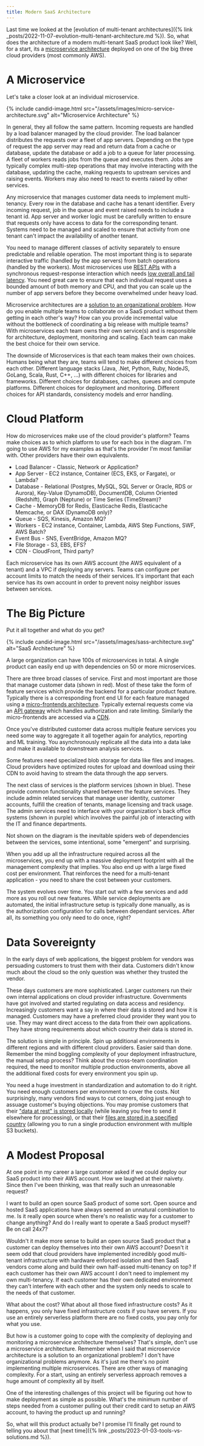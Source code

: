 ```yaml
---
title: Modern SaaS Architecture
---
```


Last time we looked at the [evolution of multi-tenant architectures]({% link _posts/2022-11-07-evolution-multi-tenant-architecture.md %}). So, what does the architecture of a modern multi-tenant SaaS product look like? Well, for a start, its a [microservice architecture](https://martinfowler.com/microservices/) deployed on one of the big three cloud providers (most commonly AWS).

# A Microservice

Let's take a closer look at an individual microservice.

{% include candid-image.html src="/assets/images/micro-service-architecture.svg" alt="Microservice Architecture" %}

In general, they all follow the same pattern. Incoming requests are handled by a load balancer managed by the cloud provider. The load balancer distributes the requests over a fleet of app servers. Depending on the type of request the app server may read and return data from a cache or database, update the database or add a job to a queue for later processing. A fleet of workers reads jobs from the queue and executes them. Jobs are typically complex multi-step operations that may involve interacting with the database, updating the cache, making requests to upstream services and raising events. Workers may also need to react to events raised by other services.

Any microservice that manages customer data needs to implement multi-tenancy. Every row in the database and cache has a tenant identifier. Every incoming request, job in the queue and event raised needs to include a tenant id. App server and worker logic must be carefully written to ensure that requests only have access to data for the corresponding tenant. Systems need to be managed and scaled to ensure that activity from one tenant can't impact the availability of another tenant. 

You need to manage different classes of activity separately to ensure predictable and reliable operation. The most important thing is to separate interactive traffic (handled by the app servers) from batch operations (handled by the workers). Most microservices use [REST APIs](https://aws.amazon.com/what-is/restful-api/) with a synchronous request-response interaction which needs [low overall and tail latency](https://brooker.co.za/blog/2021/04/19/latency.html). You need great care to ensure that each individual request uses a bounded amount of both memory and CPU, and that you can scale up the number of app servers before they become overwhelmed under heavy load.

Microservice architectures are a [solution to an organizational problem](https://martinfowler.com/bliki/MicroservicePremium.html). How do you enable multiple teams to collaborate on a SaaS product without them getting in each other's way? How can you provide incremental value without the bottleneck of coordinating a big release with multiple teams? With microservices each team owns their own service(s) and is responsible for architecture, deployment, monitoring and scaling. Each team can make the best choice for their own service. 

The downside of Microservices is that each team makes their own choices. Humans being what they are, teams will tend to make different choices from each other. Different language stacks (Java, .Net, Python, Ruby, NodeJS, GoLang, Scala, Rust, C++, ...) with different choices for libraries and frameworks. Different choices for databases, caches, queues and compute platforms. Different choices for deployment and monitoring. Different choices for API standards, consistency models and error handling. 

# Cloud Platform

How do microservices make use of the cloud provider's platform? Teams make choices as to which platform to use for each box in the diagram. I'm going to use AWS for my examples as that's the provider I'm most familiar with. Other providers have their own equivalents.

* Load Balancer - Classic, Network or Application?
* App Server - EC2 instance, Container (ECS, EKS, or Fargate), or Lambda?
* Database - Relational (Postgres, MySQL, SQL Server or Oracle, RDS or Aurora), Key-Value (DynamoDB), DocumentDB, Column Oriented (Redshift), Graph (Neptune) or Time Series (TimeStream)?
* Cache - MemoryDB for Redis, Elasticache Redis, Elasticache Memcache, or DAX (DynamoDB only)?
* Queue - SQS, Kinesis, Amazon MQ?
* Workers - EC2 instance, Container, Lambda, AWS Step Functions, SWF, AWS Batch?
* Event Bus - SNS, EventBridge, Amazon MQ?
* File Storage - S3, EBS, EFS?
* CDN - CloudFront, Third party?

Each microservice has its own AWS account (the AWS equivalent of a tenant) and a VPC if deploying any servers. Teams can configure per account limits to match the needs of their services. It's important that each service has its own account in order to prevent noisy neighbor issues between services. 

# The Big Picture

Put it all together and what do you get?

{% include candid-image.html src="/assets/images/sass-architecture.svg" alt="SaaS Architecture" %}

A large organization can have 100s of microservices in total. A single product can easily end up with dependencies on 50 or more microservices. 

There are three broad classes of service. First and most important are those that manage customer data (shown in red). Most of these take the form of feature services which provide the backend for a particular product feature. Typically there is a corresponding front end UI for each feature managed using a [micro-frontends architecture](https://martinfowler.com/articles/micro-frontends.html). Typically external requests come via an [API gateway](https://www.techtarget.com/whatis/definition/API-gateway-application-programming-interface-gateway) which handles authorization and rate limiting. Similarly the micro-frontends are accessed via a [CDN](https://en.wikipedia.org/wiki/Content_delivery_network).

Once you've distributed customer data across multiple feature services you need some way to aggregate it all together again for analytics, reporting and ML training. You asynchronously replicate all the data into a data lake and make it available to downstream analysis services.

Some features need specialized blob storage for data like files and images. Cloud providers have optimized routes for upload and download using their CDN to avoid having to stream the data through the app servers.

The next class of services is the platform services (shown in blue). These provide common functionality shared between the feature services. They include admin related services that manage user identity, customer accounts, fulfill the creation of tenants, manage licensing and track usage. The admin services need to interface with your organization's back office systems (shown in purple) which involves the painful job of interacting with the IT and finance departments.

Not shown on the diagram is the inevitable spiders web of dependencies between the services, some intentional, some "emergent" and surprising.

When you add up all the infrastructure required across all the microservices, you end up with a massive deployment footprint with all the management complexity that implies. You also end up with a large fixed cost per environment. That reinforces the need for a multi-tenant application - you need to share the cost between your customers.

The system evolves over time. You start out with a few services and add more as you roll out new features. While service deployments are automated, the initial infrastructure setup is typically done manually, as is the authorization configuration for calls between dependant services. After all, its something you only need to do once, right?

# Data Sovereignty 

In the early days of web applications, the biggest problem for vendors was persuading customers to trust them with their data. Customers didn't know much about the cloud so the only question was whether they trusted the vendor.

These days customers are more sophisticated. Larger customers run their own internal applications on cloud provider infrastructure. Governments have got involved and started regulating on data access and residency. Increasingly customers want a say in where their data is stored and how it is managed. Customers may have a preferred cloud provider they want you to use. They may want direct access to the data from their own applications. They have strong requirements about which country their data is stored in.

The solution is simple in principle. Spin up additional environments in different regions and with different cloud providers. Easier said than done. Remember the mind boggling complexity of your deployment infrastructure, the manual setup process? Think about the cross-team coordination required, the need to monitor multiple production environments, above all the additional fixed costs for every environment you spin up. 

You need a huge investment in standardization and automation to do it right. You need enough customers per environment to cover the costs. Not surprisingly, many vendors find ways to cut corners, doing just enough to assuage customer's buying objections. You may promise customers that their ["data at rest" is stored locally](https://knowledge.autodesk.com/support/docs/learn-explore/caas/CloudHelp/cloudhelp/ENU/Docs-About-ACC/files/Europe-Data-Center-FAQ-html.html) (while leaving you free to send it elsewhere for processing), or that their [files are stored in a specified country](https://support.procore.com/faq/where-and-how-does-procore-store-customer-information) (allowing you to run a single production environment with multiple S3 buckets).

# A Modest Proposal

At one point in my career a large customer asked if we could deploy our SaaS product into their AWS account. How we laughed at their naivety. Since then I've been thinking, was that really such an unreasonable request?

I want to build an open source SaaS product of some sort. Open source and hosted SaaS applications have always seemed an unnatural combination to me. Is it really open source when there's no realistic way for a customer to change anything? And do I really want to operate a SaaS product myself? Be on call 24x7?

Wouldn't it make more sense to build an open source SaaS product that a customer can deploy themselves into their own AWS account? Doesn't it seem odd that cloud providers have implemented incredibly good multi-tenant infrastructure with hardware enforced isolation and then SaaS vendors come along and build their own half-assed multi-tenancy on top? If each customer has their own AWS account I don't need to implement my own multi-tenancy. If each customer has their own dedicated environment they can't interfere with each other and the system only needs to scale to the needs of that customer.

What about the cost? What about all those fixed infrastructure costs? As it happens, you only have fixed infrastructure costs if you have servers. If you use an entirely serverless platform there are no fixed costs, you pay only for what you use.

But how is a customer going to cope with the complexity of deploying and monitoring a microservice architecture themselves? That's simple, don't use a microservice architecture. Remember when I said that microservice architecture is a solution to an organizational problem? I don't have organizational problems anymore. As it's just me there's no point implementing multiple microservices. There are other ways of managing complexity. For a start, using an entirely serverless approach removes a huge amount of complexity all by itself.

One of the interesting challenges of this project will be figuring out how to make deployment as simple as possible. What's the minimum number of steps needed from a customer pulling out their credit card to setup an AWS account, to having the product up and running?

So, what will this product actually be? I promise I'll finally get round to telling you about that [next time]({% link _posts/2023-01-03-tools-vs-solutions.md %}).